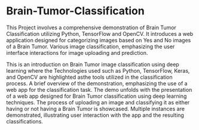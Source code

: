 # Brain-Tumor-Classification
This Project involves a comprehensive demonstration of Brain Tumor Classification  utilizing Python, TensorFlow and OpenCV. It introduces a web application designed for  categorizing images based on Yes and No images of a Brain Tumor. Various image  classification, emphasizing the user interface interactions for image uploading and  prediction.

This is an introduction on Brain Tumor image classification using deep learning where the 
Technologies used such as Python, TensorFlow, Keras, and OpenCV are highlighted asthe 
tools utilized in the classification process. A brief overview of the demonstration, 
emphasizing the use of a web app for the classification task.
The demo unfolds with the presentation of a web app designed for Brain Tumor 
classification using deep learning techniques. The process of uploading an image and 
classifying it as either having or not having a Brain Tumor is showcased. Multiple 
instances are demonstrated, illustrating user interaction with the app and the resulting 
classifications.


